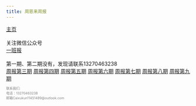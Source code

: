 ```yaml
---
title: 周恩来周报
---
```


<div>
    <a href="../zhuye.html">主页</a>
    <div><br />关注微信公众号</div>
    <a href="1banbao gongzhonghao.html">一班报</a>
    <div><br />第一期、第二期没有，发现请联系13270463238</div>
    <a href="zhoubao3.pdf">周报第三期</a>
    <a href="zhoubao4.pdf">周报第四期</a>
    <a href="zhoubao5.pdf">周报第五期</a>
    <a href="zhoubao6.pdf">周报第六期</a>
    <a href="zhoubao7.pdf">周报第七期</a>
    <a href="zhoubao8.pdf">周报第八期</a>
    <a href="zhoubao9.pdf">周报第九期</a>
    <div style="color: gray; font-size: xx-small">
        <br />联系我们:<br />电话：13270463238<br />邮箱Caixukun11451489@outlook.com
    </div>
</div>
